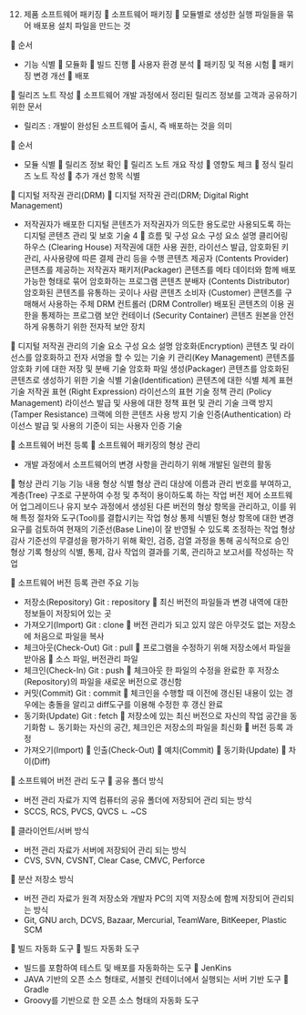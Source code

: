 12.	제품 소프트웨어 패키징
	소프트웨어 패키징
	모듈별로 생성한 실행 파일들을 묶어 배포용 설치 파일을 만드는 것

	순서
-	기능 식별  모듈화  빌드 진행  사용자 환경 분석  패키징 및 적용 시험  패키징 변경 개선  배포

	릴리즈 노트 작성
	소프트웨어 개발 과정에서 정리된 릴리즈 정보를 고객과 공유하기 위한 문서
-	릴리즈 : 개발이 완성된 소프트웨어 출시, 즉 배포하는 것을 의미

	순서
-	모듈 식별  릴리즈 정보 확인  릴리즈 노트 개요 작성  영향도 체크  정식 릴리즈 노트 작성  추가 개선 항목 식별

	디지털 저작권 관리(DRM)
	디지털 저작권 관리(DRM; Digital Right Management)
-	저작권자가 배포한 디지털 콘텐츠가 저작권자가 의도한 용도로만 사용되도록 하는 디지털 콘텐츠 관리 및 보호 기술
 4
	흐름 및 구성 요소
구성 요소	설명
클리어링 하우스
(Clearing House)	저작권에 대한 사용 권한, 라이선스 발급, 암호화된 키 관리, 사사용량에 따른 결제 관리 등을 수행
콘텐츠 제공자
(Contents Provider)	콘텐츠를 제공하는 저작권자
패키저(Packager)	콘텐츠를 메타 데이터와 함께 배포 가능한 형태로 묶어 암호화하는 프로그램
콘텐츠 분배자
(Contents Distributor)	암호화된 콘텐츠를 유통하는 곳이나 사람
콘텐츠 소비자
(Customer)	콘텐츠를 구매해서 사용하는 주체
DRM 컨트롤러
(DRM Controller)	배포된 콘텐츠의 이용 권한을 통제하는 프로그램
보안 컨테이너
(Security Container)	콘텐츠 원본을 안전하게 유통하기 위한 전자적 보안 장치

	디지털 저작권 관리의 기술 요소
구성 요소	설명
암호화(Encryption)	콘텐츠 및 라이선스를 암호화하고 전자 서명을 할 수 있는 기술
키 관리(Key Management)	콘텐츠를 암호화 키에 대한 저장 및 분배 기술
암호화 파일 생성(Packager)	콘텐츠를 암호화된 콘텐츠로 생성하기 위한 기술
식별 기술(Identification)	콘텐츠에 대한 식별 체계 표현 기술
저작권 표현
(Right Expression)	라이선스의 표현 기술
정책 관리
(Policy Management)	라이선스 발급 및 사용에 대한 정책 표현 및 관리 기술
크랙 방지(Tamper Resistance)	크랙에 의한 콘텐츠 사용 방지 기술
인증(Authentication)	라이선스 발급 및 사용의 기준이 되는 사용자 인증 기술


	소프트웨어 버전 등록
	소프트웨어 패키징의 형상 관리
-	개발 과정에서 소프트웨어의 변경 사항을 관리하기 위해 개발된 일련의 활동

	형상 관리 기능
기능	내용
형상 식별	형상 관리 대상에 이름과 관리 번호를 부여하고, 계층(Tree) 구조로 구분하여 수정 및 추적이 용이하도록 하는 작업
버전 제어	소프트웨어 업그레이드나 유지 보수 과정에서 생성된 다른 버전의 형상 항목을 관리하고, 이를 위해 특정 절차와 도구(Tool)를 결합시키는 작업
형상 통제	식별된 형상 항목에 대한 변경 요구를 검토하여 현재의 기준선(Base Line)이 잘 반영될 수 있도록 조정하는 작업
형상 감사	기준선의 무결성을 평가하기 위해 확인, 검증, 검열 과정을 통해 공식적으로 승인
형상 기록	형상의 식별, 통제, 감사 작업의 결과를 기록, 관리하고 보고서를 작성하는 작업

	소프트웨어 버전 등록 관련 주요 기능
-	저장소(Repository) Git : repository
	최신 버전의 파일들과 변경 내역에 대한 정보들이 저장되어 있는 곳
-	가져오기(Import) Git : clone
	버전 관리가 되고 있지 않은 아무것도 없는 저장소에 처음으로 파일을 복사
-	체크아웃(Check-Out) Git : pull
	프로그램을 수정하기 위해 저장소에서 파일을 받아옴
	소스 파일, 버전관리 파일
-	체크인(Check-In) Git : push
	체크아웃 한 파일의 수정을 완료한 후 저장소(Repository)의 파일을 새로운 버전으로 갱신함
-	커밋(Commit) Git : commit
	체크인을 수행할 때 이전에 갱신된 내용이 있는 경우에는 충돌을 알리고 diff도구를 이용해 수정한 후 갱신 완료
-	동기화(Update) Git : fetch
	저장소에 있는 최신 버전으로 자신의 작업 공간을 동기화함
ㄴ 동기화는 자신의 공간, 체크인은 저장소의 파일을 최신화
	버전 등록 과정
-	가져오기(Import)  인출(Check-Out)  예치(Commit)  동기화(Update)  차이(Diff)

	소프트웨어 버전 관리 도구
	공유 폴더 방식
-	버전 관리 자료가 지역 컴퓨터의 공유 폴더에 저장되어 관리 되는 방식
-	SCCS, RCS, PVCS, QVCS
ㄴ ~CS

	클라이언트/서버 방식
-	버전 관리 자료가 서버에 저장되어 관리 되는 방식
-	CVS, SVN, CVSNT, Clear Case, CMVC, Perforce

	분산 저장소 방식
-	버전 관리 자료가 원격 저장소와 개발자 PC의 지역 저장소에 함께 저장되어 관리되는 방식
-	Git, GNU arch, DCVS, Bazaar, Mercurial, TeamWare, BitKeeper, Plastic SCM

	빌드 자동화 도구
	빌드 자동화 도구
-	빌드를 포함하여 테스트 및 배포를 자동화하는 도구
	JenKins
-	JAVA 기반의 오픈 소스 형태로, 서블릿 컨테이너에서 실행되는 서버 기반 도구
	Gradle
-	Groovy를 기반으로 한 오픈 소스 형태의 자동화 도구
